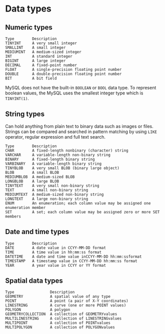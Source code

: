 # Data types

## Numeric types

```
Type        Description
TINYINT     A very small integer
SMALLINT    A small integer
MEDIUMINT   A medium-sized integer
INT         A standard integer
BIGINT	    A large integer
DECIMAL	    A fixed-point number
FLOAT	    A single-precision floating point number
DOUBLE	    A double-precision floating point number
BIT         A bit field
```

MySQL does not have the built-in `BOOLEAN` or `BOOL` data type. To represent boolean values, the MySQL uses the smallest integer type which is `TINYINT(1)`.

## String types

Can hold anything from plain text to binary data such as images or files. Strings can be compared and searched in pattern matching by using `LIKE` operator, regular expression and full text search.

```
Type	    Description
CHAR	    A fixed-length nonbinary (character) string
VARCHAR	    A variable-length non-binary string
BINARY	    A fixed-length binary string
VARBINARY   A variable-length binary string
TINYBLOB    A very small BLOB (binary large object)
BLOB        A small BLOB
MEDIUMBLOB  A medium-sized BLOB
LONGBLOB    A large BLOB
TINYTEXT    A very small non-binary string
TEXT        A small non-binary string
MEDIUMTEXT  A medium-sized non-binary string
LONGTEXT    A large non-binary string
ENUM        An enumeration; each column value may be assigned one enumeration member
SET         A set; each column value may be assigned zero or more SET members
```

## Date and time types

```
Type	    Description
DATE        A date value in CCYY-MM-DD format
TIME        A time value in hh:mm:ss format
DATETIME    A date and time value inCCYY-MM-DD hh:mm:ssformat
TIMESTAMP   A timestamp value in CCYY-MM-DD hh:mm:ss format
YEAR        A year value in CCYY or YY format
```

## Spatial data types

```
Type	            Description
GEOMETRY            A spatial value of any type
POINT               A point (a pair of X-Y coordinates)
LINESTRING          A curve (one or more POINT values)
POLYGON             A polygon
GEOMETRYCOLLECTION  A collection of GEOMETRYvalues
MULTILINESTRING     A collection of LINESTRINGvalues
MULTIPOINT          A collection of POINTvalues
MULTIPOLYGON        A collection of POLYGONvalues
```
